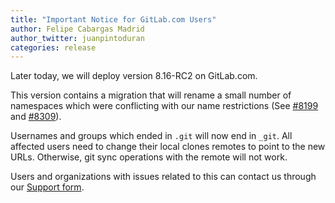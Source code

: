 ```yaml
---
title: "Important Notice for GitLab.com Users"
author: Felipe Cabargas Madrid
author_twitter: juanpintoduran
categories: release
---
```


Later today, we will deploy version 8.16-RC2 on GitLab.com.

This version contains a migration that will rename a small number of namespaces
which were conflicting with our name restrictions (See [#8199](https://gitlab.com/gitlab-org/gitlab-ce/merge_requests/8199) and [#8309](https://gitlab.com/gitlab-org/gitlab-ce/merge_requests/8309)).

Usernames and groups which ended in `.git` will now end in `_git`. All affected
users need to change their local clones remotes to point to the new URLs.
Otherwise, git sync operations with the remote will not work.

Users and organizations with issues related to this can contact us through our [Support form](https://support.gitlab.com/hc/en-us/requests/new?ticket_form_id=334447).